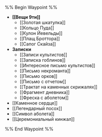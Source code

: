%% Begin Waypoint %%

- **[[Вещи 9ти]]**
	- [[Золотая шкатулка]]
	- [[Кольцо Пуда]]
	- [[Кулон Йевельды]]
	- [[Плащ Броттора]]
	- [[Сапог Скайза]]
- **Записки**
	- [[Записи культистов]]
	- [[Записка гоблинов]]
	- [[Интересное письмо культистов]]
	- [[Письмо некроманта]]
	- [[Письмо орков]]
	- [[Письмо с отчетом]]
	- [[Трактат на каменных скрижалях]]
	- [[Фрагмент дневника]]
	- [[Фреска с аболетом]]
- [[Каменное сердце]]
- [[Легендарный посох]]
- [[Символ аболета]]
- [[Церемониальный кинжал]]

%% End Waypoint %%
